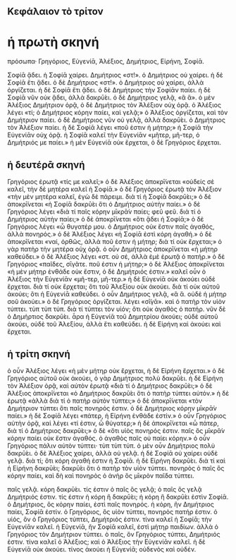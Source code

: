 ## Κεφάλαιον τὸ τρίτον

# ἡ πρωτὴ σκηνή
πρόσωπα· Γρηγόριος, Εὐγενίᾱ, Ἀλέξιος, Δημήτριος, Εἰρήνη, Σοφίᾱ.

Σοφίᾱ ᾄδει. ἡ Σοφίᾱ χαίρει.
Δημήτριος «στ!». ὁ Δημήτριος οὐ χαίρει.
ἡ δὲ Σοφίᾱ ἔτι ᾄδει.
ὁ δὲ Δημήτριος «στ!». ὁ Δημήτριος οὐ χαίρει, ἀλλὰ ὀργίζεται.
ἡ δὲ Σοφίᾱ ἔτι ᾄδει.
ὁ δὲ Δημήτριος τὴν Σοφίᾱν παίει.
ἡ δὲ Σοφίᾱ νῦν οὐκ ᾄδει, ἀλλὰ δακρῡ́ει.
ὁ δὲ Δημήτριος γελᾷ, «ἃ ἅ».
ὁ μὲν Ἀλέξιος Δημήτριον ὁρᾷ, ὁ δὲ Δημήτριος τὸν Ἀλέξιον οὐχ ὁρᾷ.
ὁ Ἀλέξιος λέγει «τί; ὁ Δημήτριος κόρην παίει, καὶ γελᾷ;»
ὁ Ἀλέξιος ὀργίζεται, καὶ τὸν Δημήτριον παίει.
ὁ δὲ Δημήτριος νῦν οὐ γελᾷ, ἀλλὰ δακρῡ́ει. ὁ Δημήτριος τὸν Ἀλέξιον παίει.
ἡ δὲ Σοφίᾱ λέγει «ποῦ ἐστιν ἡ μήτηρ;»
ἡ Σοφίᾱ τὴν Εὐγενίᾱν οὐχ ὁρᾷ. ἡ Σοφίᾱ καλεῖ τὴν Εὐγενίᾱν «μῆτερ, μῆ-τερ, ὁ Δημήτριός με παίει.»
ἡ μὲν Εὐγενίᾱ οὐκ ἔρχεται, ὁ δὲ Γρηγόριος ἔρχεται.

## ἡ δευτέρᾱ σκηνή
Γρηγόριος ἐρωτᾷ «τίς με καλεῖ;»
ὁ δὲ Ἀλέξιος ἀποκρῑ́νεται «οὐδείς σὲ καλεῖ, τὴν δὲ μητέρα καλεῖ ἡ Σοφίᾱ.»
ὁ δὲ Γρηγόριος ἐρωτᾷ τὸν Ἀλέξιον «τὴν μὲν μητέρα καλεῖ, ἐγὼ δὲ πάρειμι. διὰ τί ἡ Σοφίᾱ δακρῡ́ει;»
ὁ δὲ ἀποκρῑ́νεται «ἡ Σοφίᾱ δακρῡ́ει ὅτι ὁ Δημήτριος αὐτὴν παίει.»
ὁ δὲ Γρηγόριος λέγει «διὰ τί παῖς κόρην μῑκρᾱ̀ν παίει; φεῦ φεῦ. διὰ τί ὁ Δημήτριος αὐτὴν παίει;»
ὁ δὲ ἀποκρῑ́νεται «ὅτι ᾄδει ἡ Σοφίᾱ;»
ὁ δὲ Γρηγόριος λέγει «ὦ θυγατέρ μου. ὁ Δημήτριος οὐκ ἔστιν παῖς ἀγαθός, ἀλλὰ πονηρός.»
ὁ δὲ Ἀλέξιος λέγει «ἡ Σοφίᾱ ἐστὶ κόρη ἀγαθή.»
ὁ δὲ ἀποκρῑ́νεται «ναί, ὀρθῶς, ἀλλὰ ποῦ ἐστιν ἡ μήτηρ; διὰ τί οὐκ ἔρχεται;» ὁ γὰρ πατὴρ τὴν μητέρα οὐχ ὁρᾷ.
ὁ οὖν Δημήτριος ἀποκρῑ́νεται «ἡ μήτηρ καθεύδει.»
ὁ δὲ Ἀλέξιος λέγει «στ. οὐ σέ, ἀλλὰ ἐμὲ ἐρωτᾷ ὁ πατήρ.»
ὁ δὲ Γρηγόριος «παῖδες, σῑγᾶτε. ποῦ ἐστιν ἡ μήτηρ;»
ὁ δὲ Ἀλέξιος ἀποκρῑ́νεται «ἡ μὲν μήτηρ ἐνθάδε οὐκ ἔστιν, ὁ δὲ Δημήτριός ἐστιν.»
καλεῖ οὖν ὁ Ἀλέξιος τὴν Εὐγενίᾱν «μῆ-τερ, μῆ-τερ.»
ἡ δὲ Εὐγενίᾱ οὐκ ἀκούει οὐδὲ ἔρχεται. διὰ τί οὐκ ἔρχεται; ὃτι τοῦ Ἀλεξίου οὐκ ἀκούει. διὰ τί οὐκ αὐτοῦ ἀκούει; ὃτι ἡ Εὐγενίᾱ καθεύδει.
ὁ οὖν Δημήτριος γελᾷ, «ἃ ἅ. οὐδὲ ἡ μήτηρ σοῦ ἀκούει.»
ὁ δὲ Γρηγόριος ὀργίζεται. λέγει «σῑ́γᾱ». καὶ ὁ πατὴρ τὸν υἱὸν τύπτει. τὺπ τὺπ τύπ. διὰ τί τύπτει τὸν υἱόν; ὅτι οὐκ ἀγαθὸς ὁ πατήρ.
νῦν δὲ ὁ Δημήρτιος δακρῡ́ει.
ἆρα ἡ Εὐγενίᾱ τοῦ Δημητρίου ἀκούει; οὐδὲ αὐτοῦ ἀκούει, οὐδὲ τοῦ Ἀλεξίου, ἀλλὰ ἔτι καθεύδει.
ἡ δὲ Εἰρήνη καὶ ἀκούει καὶ ἔρχεται.

## ἡ τρίτη σκηνή

ὁ οὖν Ἀλέξιος λέγει «ἡ μὲν μήτηρ οὐκ ἔρχεται, ἡ δὲ Εἰρήνη ἔρχεται.»
ὁ δὲ Γρηγόριος αὐτοῦ οὐκ ἀκούει, ὁ γὰρ Δημήτριος πολὺ δακρῡ́ει.
ἡ δὲ Εἰρήνη τὸν Ἀλέξιον ὁρᾷ, καὶ αὐτὸν ἐρωτᾷ «διὰ τί ὁ Δημήτριος δακρῡ́ει;»
ὁ δὲ Ἀλέξιος ἀποκρῑ́νεται «ὁ Δημήτριος δακρῡ́ει ὅτι ὁ πατὴρ τύπτει αὐτόν.»
ἡ δὲ ἐρωτᾷ «ἀλλὰ διὰ τί ὁ πατὴρ αὐτὸν τύπτει;»
ὁ δὲ ἀποκρῑ́νεται «τὸν Δημήτριον τύπτει ὃτι παῖς πονηρός ἐστιν. ὁ δὲ Δημήτριος κόρην μῑκρᾱ̀ν παίει.»
ἡ δὲ Σοφίᾱ λέγει «πάτερ, ἡ Εἰρήνη ἐνθάδε ἐστίν.»
ὁ οὖν Γρηγόριος αὐτὴν ὁρᾷ, καὶ λέγει «τί ἐστιν, ὦ θύγατερ;»
ἡ δὲ ἀποκρῑ́νεται «ὦ πάτερ, διὰ τί ὁ Δημήτριος δακρῡ́ει;»
ὁ δὲ «ὅτι υἱὸς πονηρός ἐστιν. παῖς ὃς μῑκρᾱ̀ν κόρην παίει οὐκ ἔστιν ἀγαθός. ὁ ἀγαθὸς παῖς οὐ παίει κόρην.»
ὁ οὖν Γρηγόριος πάλιν αὐτὸν τύπτει· τὺπ τὺπ τύπ. ὁ μὲν οὖν Δημήτριος πολὺ δακρῡ́ει. ὁ δὲ Ἀλέξιος χαίρει, ἀλλὰ οὐ γελᾷ.
ἡ δὲ Σοφίᾱ οὐ χαίρει οὐδὲ γελᾷ. διὰ τί; ὅτι κόρη ἀγαθή ἐστιν ἡ Σοφίᾱ. ἡ δὲ Εἰρήνη δακρῡ́ει. διὰ τί καὶ ἡ Εἰρήνη δακρῡ́ει; δακρῡ́ει ὅτι ὁ πατὴρ τὸν υἱὸν τύπτει. πονηρὸς ὁ παῖς ὃς κόρην παίει, καὶ δὴ καὶ πονηρὸς ὁ ἀνὴρ ὃς μῑκρὸν παῖδα τύπτει.

παῖς γελᾷ. κόρη δακρῡ́ει.
τίς ἐστιν ὁ παῖς ὃς γελᾷ;
ὁ παῖς ὃς γελᾷ Δημήτριός ἐστιν.
τίς ἐστιν ἡ κόρη ἣ δακρῡ́ει;
ἡ κόρη ἣ δακρῡ́ει ἐστὶν Σοφίᾱ.
ὁ Δημήτριος, ὃς κόρην παίει, ἐστὶ παῖς πονηρός.
ἡ κόρη, ἣν Δημήτριος παίει, Σοφίᾱ ἐστίν.
ὁ Γρηγόριος, ὃς υἱὸν τύπτει, πονηρὸς πατήρ ἐστιν.
ὁ υἱός, ὃν ὁ Γρηγόριος τύπτει, Δημήτριός ἐστιν.
τίνα καλεῖ ἡ Σοφίᾱ; τὴν Εὐγενίᾱν καλεῖ.
ἡ Εὐγενίᾱ, ἣν Σοφίᾱ καλεῖ, ἐστὶ μήτηρ παιδίων. ἀλλὰ ὁ Γρηγόριος τὸν Δημήτριον τύπτει. ὁ παῖς, ὃν Γρηγόριος τύπτει, Δημήτριός ἐστιν.
τίνα καλεῖ ὁ Ἀλέξιος; καὶ ὁ Ἀλέξιος τὴν Εὐγενίᾱν καλεῖ. ἡ δὲ Εὐγενίᾱ οὐκ ἀκούει. τίνος ἀκούει ἡ Εὐγενίᾱ; οὐδενὸς καὶ οὐδέν.
